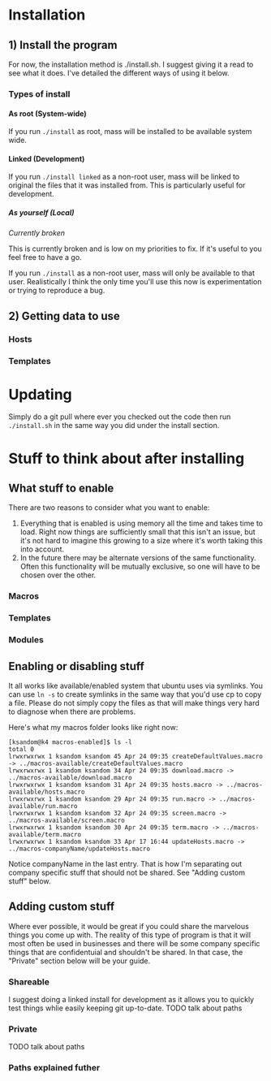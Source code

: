 # Installation
## 1) Install the program
For now, the installation method is ./install.sh. I suggest giving it a read to see what it does. I've detailed the different ways of using it below.

### Types of install
#### As root (System-wide)
If you run `./install` as root, mass will be installed to be available system wide.

#### Linked (Development)
If you run `./install linked` as a non-root user, mass will be linked to original the files that it was installed from. This is particularly useful for development. 

##### As yourself (Local)
_Currently broken_

This is currently broken and is low on my priorities to fix. If it's useful to you feel free to have a go.

If you run `./install` as a non-root user, mass will only be available to that user. Realistically I think the only time you'll use this now is experimentation or trying to reproduce a bug.

## 2) Getting data to use
### Hosts
### Templates

# Updating
Simply do a git pull where ever you checked out the code then run `./install.sh` in the same way you did under the install section.

# Stuff to think about after installing
## What stuff to enable
There are two reasons to consider what you want to enable:

1. Everything that is enabled is using memory all the time and takes time to load. Right now things are sufficiently small that this isn't an issue, but it's not hard to imagine this growing to a size where it's worth taking this into account.
2. In the future there may be alternate versions of the same functionality. Often this functionality will be mutually exclusive, so one will have to be chosen over the other.

### Macros
### Templates
### Modules

## Enabling or disabling stuff
It all works like available/enabled system that ubuntu uses via symlinks. You can use `ln -s` to create symlinks in the same way that you'd use cp to copy a file. Please do not simply copy the files as that will make things very hard to diagnose when there are problems.

Here's what my macros folder looks like right now:

    [ksandom@k4 macros-enabled]$ ls -l
    total 0
    lrwxrwxrwx 1 ksandom ksandom 45 Apr 24 09:35 createDefaultValues.macro -> ../macros-available/createDefaultValues.macro
    lrwxrwxrwx 1 ksandom ksandom 34 Apr 24 09:35 download.macro -> ../macros-available/download.macro
    lrwxrwxrwx 1 ksandom ksandom 31 Apr 24 09:35 hosts.macro -> ../macros-available/hosts.macro
    lrwxrwxrwx 1 ksandom ksandom 29 Apr 24 09:35 run.macro -> ../macros-available/run.macro
    lrwxrwxrwx 1 ksandom ksandom 32 Apr 24 09:35 screen.macro -> ../macros-available/screen.macro
    lrwxrwxrwx 1 ksandom ksandom 30 Apr 24 09:35 term.macro -> ../macros-available/term.macro
    lrwxrwxrwx 1 ksandom ksandom 33 Apr 17 16:44 updateHosts.macro -> ../macros-companyName/updateHosts.macro

Notice companyName in the last entry. That is how I'm separating out company specific stuff that should not be shared. See "Adding custom stuff" below.

## Adding custom stuff
Where ever possible, it would be great if you could share the marvelous things you come up with. The reality of this type of program is that it will most often be used in businesses and there will be some company specific things that are confidentuial and shouldn't be shared. In that case, the "Private" section below will be your guide.

### Shareable
I suggest doing a linked install for development as it allows you to quickly test things whlie easily keeping git up-to-date. 
TODO talk about paths

### Private
TODO talk about paths

### Paths explained futher